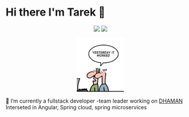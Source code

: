 <h1 aligh="center">  Hi there I'm Tarek 👋 </h1>
<p align="center">
  <a href="https://www.linkedin.com/in/tarek-bakr-4b414721/"><img src="https://img.shields.io/badge/linkedin-My%20linkedIn%20Page-blue"/></a>
 <a href="https://www.youtube.com/channel/UClG2_uTmU_Wv-TwtEKL3m0g"><img src="https://img.shields.io/badge/linkedin-Youtube%20Channel-red"/></a>
 </p>
 <p align="center">
  <img src="https://github.com/tfathy/tfathy/blob/main/funny.png" align="center" width="25%"/>
  <p>
 <div>
  <p alight="start">
  🔭 I’m currently a fullstack developer -team leader working on <a href="http://dhaman.net/en/">DHAMAN<a>
  Interseted in Angular, Spring cloud, spring microservices  </p>

<div>
    


 
<!--
**tfathy/tfathy** is a ✨ _special_ ✨ repository because its `README.md` (this file) appears on your GitHub profile.

Here are some ideas to get you started:

- 🔭 I’m currently a software developer working on <a href="http://dhaman.net/en/">DHAMAN<a>
- 🌱 I’m currently learning Angular , Spring cloud, Spring boot microservices
- 👯 I’m looking to collaborate on ...
- 🤔 I’m looking for help with ...
- 💬 Ask me about ...
- 📫 How to reach me: ...
- 😄 Pronouns: ...
- ⚡ Fun fact: ...
-->
